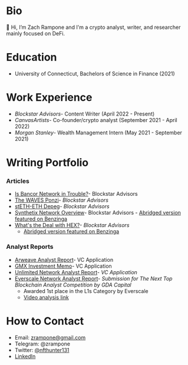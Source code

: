 <!-- Blank line necessary for "Bio" to not become the title -->

# Bio

👋 Hi, I’m Zach Rampone and I'm a crypto analyst, writer, and researcher mainly focused on DeFi.


# Education

-   University of Connecticut, Bachelors of Science in Finance (2021)

# Work Experience
-   *Blockstar Advisors*- Content Writer (April 2022 - Present)
-   *CanvasArtists*- Co-founder/crypto analyst (September 2021 - April 2022)
-   *Morgan Stanley*- Wealth Management Intern (May 2021 - September 2021)

# Writing Portfolio

### Articles

 -   [Is Bancor Network in Trouble?](https://blockstar.substack.com/p/is-bancor-network-in-trouble)- Blockstar Advisors
 -   [The WAVES Ponzi](https://blockstar.substack.com/p/the-waves-ponzi)- *Blockstar Advisors*
 -   [stETH-ETH Depeg](https://blockstar.substack.com/p/steth-eth-depeg)- *Blockstar Advisors*
 -   [Synthetix Network Overview](https://blockstar.substack.com/p/synthetix-network-overview)- Blockstar Advisors 
    	 - [Abridged version featured on Benzinga](https://www.benzinga.com/money/is-it-time-to-buy-snx)
 -   [What's the Deal with HEX?](https://blockstar.substack.com/p/whats-the-deal-with-hex)- *Blockstar Advisors*
 	 - [Abridged version featured on Benzinga](https://www.benzinga.com/money/is-hex-a-pyramid-scheme/)

### Analyst Reports

 - [Arweave Analyst Report](https://docs.google.com/document/d/1aX-fLioztTp6HRXfPJLTyN2WsuHhDSj9/edit)- VC Application
 - [GMX Investment Memo](https://docs.google.com/document/d/1hd6hvSlCU4WJukxytD6tgpm8Uuav5jif/edit?usp=sharing&ouid=108451907790513150234&rtpof=true&sd=true)- VC Application 
-   [Unlimited Network Analyst Report](https://docs.google.com/document/d/1chqMhvj7h_HyHSQqNZeMYARQXKtw1Yy8/edit?usp=sharing&ouid=108451907790513150234&rtpof=true&sd=true)- *VC Application*
 -   [Everscale Network Analyst Report](https://docs.google.com/document/d/1-B7GvSs1RLvt6LjpmxMDwPh36QcLUiay/edit?usp=sharing&ouid=108451907790513150234&rtpof=true&sd=true)- *Submission for The Next Top Blockchain Analyst Competition by GDA Capital*
	 - Awarded 1st place in the L1s Category by Everscale
	 - [Video analysis link](https://www.loom.com/share/ba926c915b3c4b4d8c13670fcea3ff3e)

# How to Contact
- Email: zrampone@gmail.com
- Telegram: @zrampone
- Twitter: [@nfthunter131](https://twitter.com/nfthunter131)
- [LinkedIn](https://www.linkedin.com/in/zachary-rampone-251029158/)
